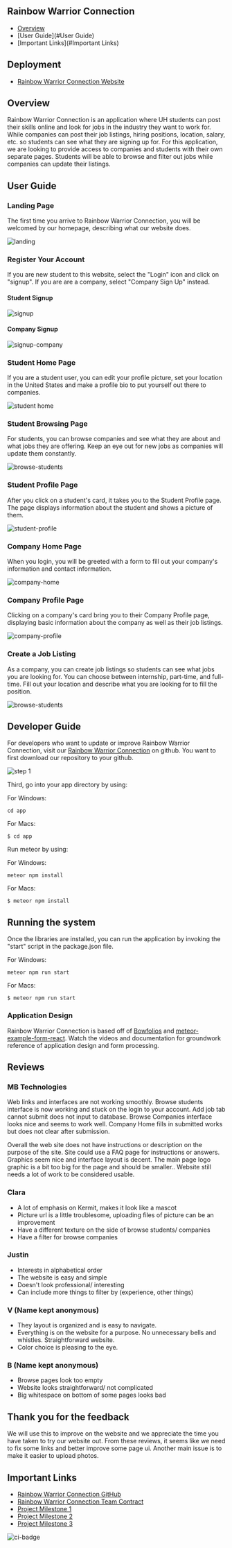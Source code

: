 ## Rainbow Warrior Connection

* [Overview](#Overview)
* [User Guide](#User Guide)
* [Important Links](#Important Links)

## Deployment
- [Rainbow Warrior Connection Website](http://159.89.232.121/#/)

## Overview

Rainbow Warrior Connection is an application where UH students can post their skills online and look for jobs in the industry they want to work for. 
While companies can post their job listings, hiring positions, location, salary, etc. so students can see what they are signing up for. For this application,
we are looking to provide access to companies and students with their own separate pages. Students will be able to browse and filter out jobs while companies can
update their listings. 

## User Guide

### Landing Page

The first time you arrive to Rainbow Warrior Connection, you will be welcomed by our homepage, describing what our website does.

<img src="images/landing-page.png" alt="landing">

### Register Your Account

If you are new student to this website, select the "Login" icon and click on "signup". If you are are a company, select "Company Sign Up" instead.

#### Student Signup
<img src="images/signup-page.png" alt="signup">

#### Company Signup
<img src="images/company-signup.png" alt="signup-company">

### Student Home Page

If you are a student user, you can edit your profile picture, set your location in the United States and make a profile bio to put yourself out there to companies.

<img src="images/student-home.png" alt="student home">

### Student Browsing Page

For students, you can browse companies and see what they are about and what jobs they are offering. Keep an eye out for new jobs as companies will update them constantly.

<img src="images/browse-companies.png" alt="browse-students">

### Student Profile Page

After you click on a student's card, it takes you to the Student Profile page. The page displays information about the student and shows a picture of them.

<img src="images/student-profile.png" alt="student-profile">

### Company Home Page

When you login, you will be greeted with a form to fill out your company's information and contact information. 

<img src="images/company-home.png" alt="company-home">

### Company Profile Page

Clicking on a company's card bring you to their Company Profile page, displaying basic information about the company as well as their job listings.

<img src="images/company-profile.png" alt="company-profile">

### Create a Job Listing

As a company, you can create job listings so students can see what jobs you are looking for. You can choose between internship, part-time, and full-time. Fill out your location and describe what you are looking for to fill the position. 

<img src="images/add-job-listing.png" alt="browse-students">


## Developer Guide

For developers who want to update or improve Rainbow Warrior Connection, visit our [Rainbow Warrior Connection](https://github.com/rainbowwarriorconnection/rainbowwarriorconnection) on github. You want to first download our repository to your github. 

<img src="images/developer-1.png" alt="step 1">

Third, go into your app directory by using:

For Windows:
```
cd app
```
For Macs:
```
$ cd app
```

Run meteor by using:

For Windows:

```
meteor npm install
```
For Macs:
```
$ meteor npm install
```

## Running the system

Once the libraries are installed, you can run the application by invoking the "start" script in the package.json file.

For Windows:

```
meteor npm run start
```
For Macs:
```
$ meteor npm run start
```

### Application Design
Rainbow Warrior Connection is based off of [Bowfolios](github.com/bowfolios) and [meteor-example-form-react](https://ics-software-engineering.github.io/meteor-example-form-react/). Watch the videos and documentation for groundwork reference of application design and form processing.  
  
## Reviews

### MB Technologies
Web links and interfaces are not working smoothly. Browse students interface is now working and stuck on the login to your account. Add job tab cannot submit does not input to database. Browse Companies interface looks nice and seems to work well. Company Home fills in submitted works but does not clear after submission.

Overall the web site does not have instructions or description on the purpose of the site. Site could use a FAQ page for instructions or answers. Graphics seem nice and interface layout is decent. The main page logo graphic is a bit too big for the page and should be smaller..  Website still needs a lot of work to be considered usable.  
  
### Clara
- A lot of emphasis on Kermit, makes it look like a mascot 
- Picture url is a little troublesome, uploading files of picture can be an improvement 
- Have a different texture on the side of browse students/ companies
- Have a filter for browse companies

### Justin
- Interests in alphabetical order 
- The website is easy and simple
- Doesn't look professional/ interesting
- Can include more things to filter by (experience, other things)

### V (Name kept anonymous)
- They layout is organized and is easy to navigate.
- Everything is on the website for a purpose. No unnecessary bells and whistles. Straightforward website.
- Color choice is pleasing to the eye.  

### B (Name kept anonymous)
- Browse pages look too empty
- Website looks straightforward/ not complicated
- Big whitespace on bottom of some pages looks bad

## Thank you for the feedback 
We will use this to improve on the website and we appreciate the time you have taken to try our website out. From these reviews, it seems like we need to fix some links and better improve some page ui. Another main issue is to make it easier to upload photos. 
## Important Links
- [Rainbow Warrior Connection GitHub](https://github.com/rainbowwarriorconnection)
- [Rainbow Warrior Connection Team Contract](https://docs.google.com/document/d/15uPSs6yrsvvbDGVCjfiiWuhTohnyuAZWgvVWET1-S08/edit?usp=sharing)
- [Project Milestone 1](https://github.com/rainbowwarriorconnection/rainbowwarriorconnection/projects/1)
- [Project Milestone 2](https://github.com/rainbowwarriorconnection/rainbowwarriorconnection/projects/2)
- [Project Milestone 3](https://github.com/rainbowwarriorconnection/rainbowwarriorconnection/projects/3)

![ci-badge](https://github.com/rainbowwarriorconnection/rainbowwarriorconnection/workflows/rainbowwarriorconnection/badge.svg)
